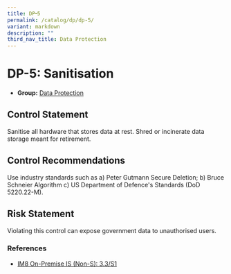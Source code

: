 ```yaml
---
title: DP᠆5
permalink: /catalog/dp/dp-5/
variant: markdown
description: ""
third_nav_title: Data Protection
---
```

# DP-5: Sanitisation

* **Group:** [Data Protection](/catalog/dp)

## Control Statement

Sanitise all hardware that stores data at rest. Shred or incinerate data storage meant for retirement.

## Control Recommendations

Use industry standards such as
a) Peter Gutmann Secure Deletion;
b) Bruce Schneier Algorithm
c) US Department of Defence&#39;s Standards (DoD 5220.22-M).

## Risk Statement

Violating this control can expose government data to unauthorised users.



### References


 * [IM8 On-Premise IS (Non-S): 3.3/S1](https://intranet.mof.gov.sg/portal/IM/Themes/IT-Management/On-Premise/Topics/Infrastructure-Security-(For-Non-S).aspx)